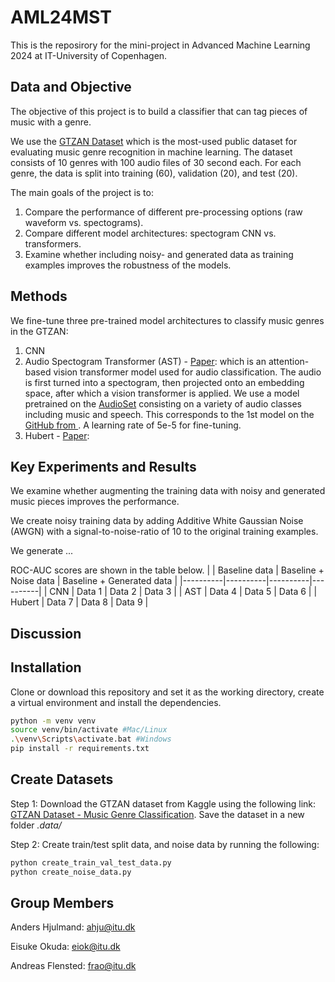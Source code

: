 # AML24MST
This is the reposirory for the mini-project in Advanced Machine Learning 2024 at IT-University of Copenhagen.


## Data and Objective
The objective of this project is to build a classifier that can tag pieces of music with a genre. 

We use the [GTZAN Dataset](https://www.kaggle.com/datasets/andradaolteanu/gtzan-dataset-music-genre-classification) which is the most-used public dataset for evaluating music genre recognition in machine learning. The dataset consists of 10 genres with 100 audio files of 30 second each. For each genre, the data is split into training (60), validation (20), and test (20).

The main goals of the project is to:

1. Compare the performance of different pre-processing options (raw waveform vs. spectograms). 
2. Compare different model architectures: spectogram CNN vs. transformers.
3. Examine whether including noisy- and generated data as training examples improves the robustness of the models.

## Methods

We fine-tune three pre-trained model architectures to classify music genres in the GTZAN:

1. CNN
2. Audio Spectogram Transformer (AST) - [Paper](https://arxiv.org/abs/2104.01778): which is an attention-based vision transformer model used for audio classification. The audio is first turned into a spectogram, then projected onto an embedding space, after which a vision transformer is applied. We use a model pretrained on the [AudioSet](https://research.google.com/audioset/) consisting on a variety of audio classes including music and speech. This corresponds to the 1st model on the [GitHub from ](https://github.com/YuanGongND/ast/tree/master?tab=readme-ov-file). A learning rate of 5e-5 for fine-tuning. 
4. Hubert - [Paper](https://arxiv.org/abs/2106.07447): 


## Key Experiments and Results

We examine whether augmenting the training data with noisy and generated music pieces improves the performance. 

We create noisy training data by adding Additive White Gaussian Noise (AWGN) with a signal-to-noise-ratio of $10$ to the original training examples.

We generate ...  



ROC-AUC scores are shown in the table below. 
|          | Baseline data | Baseline + Noise data | Baseline + Generated data |
|----------|----------|----------|----------|
| CNN    | Data 1   | Data 2   | Data 3   |
| AST    | Data 4   | Data 5   | Data 6   |
| Hubert    | Data 7   | Data 8   | Data 9   |



## Discussion




## Installation
Clone or download this repository and set it as the working directory, create a virtual environment and install the dependencies.

```bash
python -m venv venv
source venv/bin/activate #Mac/Linux
.\venv\Scripts\activate.bat #Windows
pip install -r requirements.txt 
```

## Create Datasets

Step 1: Download the GTZAN dataset from Kaggle using the following link:
[GTZAN Dataset - Music Genre Classification](https://www.kaggle.com/datasets/andradaolteanu/gtzan-dataset-music-genre-classification). Save the dataset in a new folder *.data/* 

Step 2: Create train/test split data, and noise data by running the following:
```bash
python create_train_val_test_data.py
python create_noise_data.py
```

## Group Members
Anders Hjulmand: ahju@itu.dk

Eisuke Okuda: eiok@itu.dk  

Andreas Flensted: frao@itu.dk

